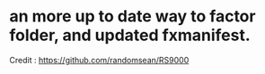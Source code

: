 # an more up to date way to factor folder, and updated fxmanifest.

Credit : https://github.com/randomsean/RS9000
